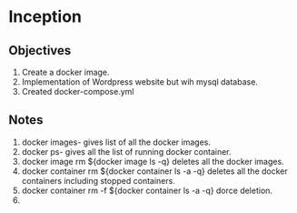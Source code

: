 # Inception

## Objectives

1. Create a docker image.
2. Implementation of Wordpress website but wih mysql database.
3. Created docker-compose.yml

## Notes

1. docker images- gives list of all the docker images.
2. docker ps- gives all the list of running docker container.
3. docker image rm ${docker image ls -q} deletes all the docker images.
4. docker container rm ${docker container ls -a -q} deletes all the docker containers including stopped containers.
5. docker container rm -f ${docker container ls -a -q} dorce deletion.
6. 
